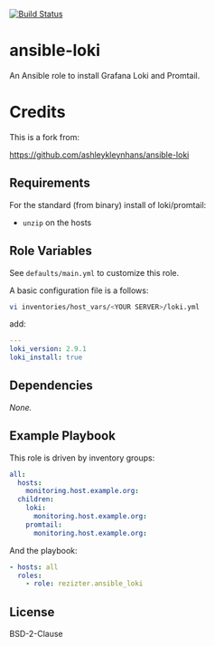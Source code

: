 [![Build Status](https://github.com/rezizter/ansible_loki/actions/workflows/ci.yml/badge.svg)](https://github.com/rezizter/ansible_loki/actions/workflows/ci.yml)

# ansible-loki

An Ansible role to install Grafana Loki and Promtail.

# Credits
This is a fork from:

https://github.com/ashleykleynhans/ansible-loki

## Requirements

For the standard (from binary) install of loki/promtail:

- `unzip` on the hosts

## Role Variables

See `defaults/main.yml` to customize this role.

A basic configuration file is a follows:

```bash
vi inventories/host_vars/<YOUR SERVER>/loki.yml
```
add:
```yaml
---
loki_version: 2.9.1
loki_install: true
```

## Dependencies

_None._

## Example Playbook

This role is driven by inventory groups:

```yaml
all:
  hosts:
    monitoring.host.example.org:
  children:
    loki:
      monitoring.host.example.org:
    promtail:
      monitoring.host.example.org:
```

And the playbook:

```yaml
- hosts: all
  roles:
    - role: rezizter.ansible_loki
```

## License

BSD-2-Clause
